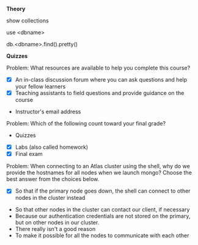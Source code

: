 **Theory**

show collections

use \<dbname>

db.\<dbname>.find().pretty() 


**Quizzes**

Problem:
What resources are available to help you complete this course?
- [X] An in-class discussion forum where you can ask questions and help your fellow learners
- [X] Teaching assistants to field questions and provide guidance on the course
- Instructor's email address

Problem:
Which of the following count toward your final grade?
- Quizzes
- [X] Labs (also called homework)
- [X] Final exam

Problem:
When connecting to an Atlas cluster using the shell, why do we provide the hostnames for all nodes when we launch mongo? Choose the best answer from the choices below.

- [X] So that if the primary node goes down, the shell can connect to other nodes in the cluster instead 
- So that other nodes in the cluster can contact our client, if necessary
- Because our authentication credentials are not stored on the primary, but on other nodes in our cluster.
- There really isn't a good reason
- To make it possible for all the nodes to communicate with each other
